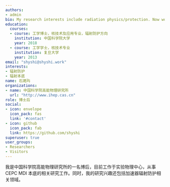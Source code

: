 ```yaml
---
authors:
- admin
bio: My research interests include radiation physics/protection. Now working on MDI Backgrounds on CEPC.
education:
  courses:
  - course: 工学博士，核技术及应用专业，辐射防护方向
    institution: 中国科学院大学
    year: 2018
  - course: 工学学士，核技术专业
    institution: 复旦大学
    year: 2013
email: "shyshi@shyshi.work"
interests:
- 辐射防护
- 辐射本底
name: 石澔玙
organizations:
- name: 中国科学院高能物理研究所
  url: "http://www.ihep.cas.cn"
role: 博士后
social:
- icon: envelope
  icon_pack: fas
  link: '#contact'
- icon: github
  icon_pack: fab
  link: https://github.com/shyshi
superuser: true
user_groups:
- Researchers
- Visitors
---
```


我是中国科学院高能物理研究所的一名博后，目前工作于实验物理中心，从事 CEPC MDI 本底的相关研究工作。同时，我的研究兴趣还包括加速器辐射防护相关领域。
